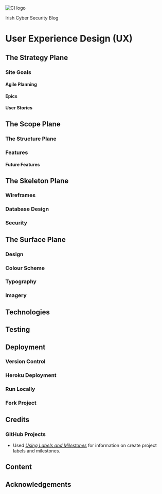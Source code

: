 ![CI logo](https://codeinstitute.s3.amazonaws.com/fullstack/ci_logo_small.png)

Irish Cyber Security Blog

# User Experience Design (UX) 
##	The Strategy Plane 
###	Site Goals
####	Agile Planning 
####	Epics
####	User Stories

## The Scope Plane
### The Structure Plane 
### Features
####	Future Features
## The Skeleton Plane 
###	Wireframes
### Database Design
###	Security
## The Surface Plane 
### Design 
###	Colour Scheme
### Typography
###	Imagery

## Technologies
## Testing
## Deployment 
### Version Control
### Heroku Deployment
### Run Locally
### Fork Project
## Credits

### GitHub Projects

* Used *[Using Labels and Milestones](https://docs.github.com/en/issues/using-labels-and-milestones-to-track-work/managing-labels)* for information on create project labels and milestones.

## Content
## Acknowledgements
